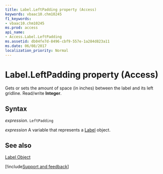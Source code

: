 ```yaml
---
title: Label.LeftPadding property (Access)
keywords: vbaac10.chm10245
f1_keywords:
- vbaac10.chm10245
ms.prod: access
api_name:
- Access.Label.LeftPadding
ms.assetid: db04fe7d-8496-cbf9-557e-1a284d823a11
ms.date: 06/08/2017
localization_priority: Normal
---
```



# Label.LeftPadding property (Access)

Gets or sets the amount of space (in inches) between the label and its left gridline. Read/write  **Integer**.


## Syntax

_expression_. `LeftPadding`

_expression_ A variable that represents a [Label](Access.Label.md) object.


## See also


[Label Object](Access.Label.md)

[!include[Support and feedback](~/includes/feedback-boilerplate.md)]